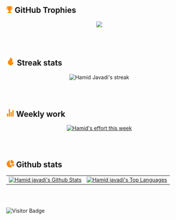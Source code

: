 <!--
<h2 align="center">
  Welcome to Hamid Javadi's profile!
  <img src="https://media.giphy.com/media/hvRJCLFzcasrR4ia7z/giphy.gif" width="28">
</h2>
-->

<!-- https://github.com/DenverCoder1/readme-typing-svg -->
<!--
<p align="center">
  <a href="https://github.com/DenverCoder1/readme-typing-svg">
    <img src="https://readme-typing-svg.herokuapp.com/?lines=Full-stack%20developer;10%2B%20Years%20of%20experience;Always%20learning%20new%20things&font=Fira%20Code&center=true&width=440&height=45&color=FA8B00&vCenter=true&size=22">
  </a>
</p>
-->
<!-- Languages and tools icons section -->
<!--
<br />

<p align="center">
    <img width="32px" alt="CSS" title="CSS" src="images/css.svg"/>
    <span>&#8287;&#8287;&#8287;&#8287;&#8287;</span>
    <img width="32px" alt="HTML" title="HTML" src="images/html.svg"/>
    <span>&#8287;&#8287;&#8287;&#8287;&#8287;</span>
    <img width="32px" alt="Javascript" title="Javascript" src="images/javascript.svg"/>
    <span>&#8287;&#8287;&#8287;&#8287;&#8287;</span>
    <img width="36px" alt="TypeScript" title="TypeScript" src="images/typescript.svg"/>
    <span>&#8287;&#8287;&#8287;&#8287;&#8287;</span>
    <img width="36px" alt="Angular" title="Angular" src="images/angular.svg"/>
    <span>&#8287;&#8287;&#8287;&#8287;&#8287;</span>
    <img width="34px" alt="NodeJs" title="NodeJs" src="images/nodejs.svg"/>
    <span>&#8287;&#8287;&#8287;&#8287;&#8287;</span>
    <img width="34px" alt="GraphQL" title="GraphQL" src="images/graphql.svg"/>
    <span>&#8287;&#8287;&#8287;&#8287;&#8287;</span>
    <img width="38px" alt="NgRx" title="NgRx" src="images/ngrx.svg"/>
    <span>&#8287;&#8287;&#8287;&#8287;&#8287;</span>
    <img width="34px" alt="Rxjs" title="Rxjs" src="images/rxjs.svg"/>
    <span>&#8287;&#8287;&#8287;&#8287;&#8287;</span>
    <img width="38px" alt="Sass" title="Sass" src="images/sass.svg"/>
</p>
<br />
<br />
-->

## <img src="./images/trophy-fill.svg" width="18" /> GitHub Trophies

<p align="center">
    <img src="https://github-profile-trophy.vercel.app/?username=hamidjavadi&theme=chalk&column=6" />
</p>

<!-- GitHub Readme Streak Stats - https://github.com/DenverCoder1/github-readme-streak-stats -->
<br />
<br />

## <img src="./images/fire-fill.svg" width="24" /> Streak stats

<p align="center">
    <img title="🔥 Get streak stats for your profile at git.io/streak-stats" alt="Hamid Javadi's streak" src="https://github-readme-streak-stats.herokuapp.com/?user=hamidjavadi&theme=highcontrast&hide_border=true"/>
</p>

<br />
<br />

## <img src="./images/stats-chart-sharp.svg" width="22" /> Weekly work

<p align="center">
    <a title="Get your stats!" href="https://github.com/anuraghazra/github-readme-stats">
        <img alt="Hamid's effort this week" title="Hamid's effort this week" src="https://github-readme-stats.vercel.app/api/wakatime?username=hamidjavadi&langs_count=8&layout=default&theme=react&hide_border=true&bg_color=1F222E&title_color=FA8B00&icon_color=F8D866&custom_title=Hamid's%20Wakatime%20Stats">
    </a>
</p>

<!-- https://github.com/anuraghazra/github-readme-stats -->
<br />
<br />

## <img src="./images/chart-pie.svg" width="22" /> Github stats

<div align="center">
<table>
    <tbody>
        <tr style="border: none;">
            <td style="border: none;">
                <a title="Get your stats!" href="https://github.com/anuraghazra/github-readme-stats">
                    <img alt="Hamid javadi's Github Stats" src="https://denvercoder1-github-readme-stats.vercel.app/api/?username=hamidjavadi&show_icons=true&count_private=true&theme=react&hide_border=true&bg_color=1F222E&title_color=FA8B00&icon_color=F8D866" height="192px"/>
                </a>
            </td>
            <td style="border: none;">
                <a title="Get your stats!" href="https://github.com/anuraghazra/github-readme-stats">
                    <img alt="Hamid javadi's Top Languages" src="https://github-readme-stats.vercel.app/api/top-langs/?username=hamidjavadi&langs_count=8&layout=compact&theme=react&hide_border=true&bg_color=1F222E&title_color=FA8B00&icon_color=F8D866" height="192px"/>
                </a>
            </td>
        </tr>
    </tbody>
</table>
</div>

<br />
<br />

![Visitor Badge](https://visitor-badge.laobi.icu/badge?page_id=hamidjavadi.hamidjavadi)
